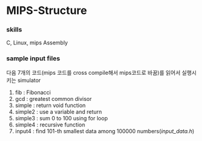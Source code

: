 # MIPS-Structure

### skills   
C, Linux, mips Assembly   

### sample input files  
다음 7개의 코드(mips 코드를 cross compile해서 mips코드로 바꿈)를 읽어서 실행시키는 simulator
1. fib : Fibonacci  
2. gcd : greatest common divisor  
3. simple : return void function  
4. simple2 : use a variable and return  
5. simple3 : sum 0 to 100 using for loop  
6. simple4 : recursive function  
7. input4 : find 101-th smallest data among 100000 numbers(*input_data.h*)  

